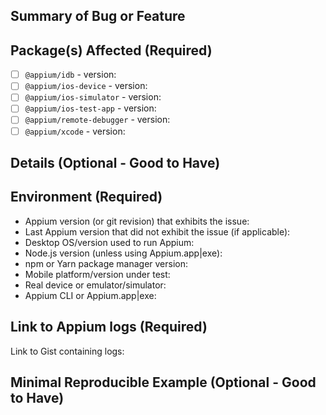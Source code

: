 ## Summary of Bug or Feature

<!--
Summarize the issue you are experiencing (or the feature you want to see added). Tell us what you were trying to do and what happened instead. Remember, this is _not_ a place to ask questions. For that, go to http://discuss.appium.io!

THIS REPO IS FOR ISSUES RELATED TO THE PACKAGES IN appium/appium-ios ONLY!  See https://github.com/appium/appium/issues for general Appium issues.
-->

## Package(s) Affected (Required)

<!--
Check the package(s) this issue involves, and fill in the version number.
-->

- [ ] `@appium/idb` - version: <!-- version -->
- [ ] `@appium/ios-device` - version: <!-- version -->
- [ ] `@appium/ios-simulator` - version: <!-- version  -->
- [ ] `@appium/ios-test-app` - version: <!-- version -->
- [ ] `@appium/remote-debugger` - version: <!-- version -->
- [ ] `@appium/xcode` - version: <!-- version -->

## Details (Optional - Good to Have)

<!--
If possible, describe the problem you have been experiencing in more detail, add notes, etc. If this is a feature request: what might be an alternative solution?  Is there a workaround?
-->

<!-- *** BELOW IS FOR BUGS ONLY; IF REQUESTING A FEATURE, PLEASE DELETE TEXT BELOW *** -->

## Environment (Required)

<!--
Please append the requested information to each list item below:
-->

- Appium version (or git revision) that exhibits the issue:
- Last Appium version that did not exhibit the issue (if applicable):
- Desktop OS/version used to run Appium:
- Node.js version (unless using Appium.app|exe):
- npm or Yarn package manager version:
- Mobile platform/version under test:
- Real device or emulator/simulator:
- Appium CLI or Appium.app|exe:

## Link to Appium logs (Required)

<!--
Do _NOT_ paste your full Appium logs here, as it will make this issue very long and hard to read!

Create a [Gist](https://gist.github.com) and paste of your _full_ Appium logs, then provide the link below.  Please redact any sensitive information; this will be public!
-->

Link to Gist containing logs: <!-- gist link -->

## Minimal Reproducible Example (Optional - Good to Have)

<!--
If your issue involves code, please provide a [minimal reproducible example](https://stackoverflow.com/help/minimal-reproducible-example). This will help the team verify and address the issue much more quickly!
 -->
